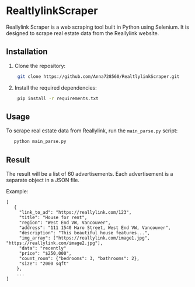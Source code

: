 # RealtlylinkScraper

Reallylink Scraper is a web scraping tool built in Python using Selenium. It is designed to scrape real estate data from the Reallylink website.

## Installation

1. Clone the repository:

   ```bash
    git clone https://github.com/Anna728560/RealtlylinkScraper.git
   ```

2. Install the required dependencies:

   ```bash
    pip install -r requirements.txt
   ```

## Usage

To scrape real estate data from Reallylink, run the `main_parse.py` script:

   ```bash
      python main_parse.py
   ```

## Result 

The result will be a list of 60 advertisements. Each advertisement is a separate object in a JSON file.

Example:

```
[
   {
     "link_to_ad": "https://reallylink.com/123",
     "title": "House for rent",
     "region": "West End VW, Vancouver",
     "address": "111 1540 Haro Street, West End VW, Vancouver",
     "description": "This beautiful house features...",
     "img_array": ["https://reallylink.com/image1.jpg", "https://reallylink.com/image2.jpg"],
     "data": "recently"
     "price": "$250,000",
     "count_room": {"bedrooms": 3, "bathrooms": 2},
     "size": "2000 sqft"
    },
    ...
]
```
